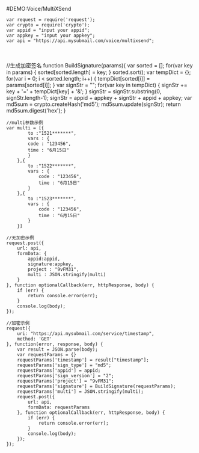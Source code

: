 #DEMO:Voice/MultiXSend

    var request = require('request');
    var crypto = require('crypto');
    var appid = "input your appid";
    var appkey = "input your appkey";
    var api = "https://api.mysubmail.com/voice/multixsend";


​    
​    
    //生成加密签名
    function BuildSignature(params){
        var sorted = [];
        for(var key in params) {
            sorted[sorted.length] = key;
        }
        sorted.sort();
        var tempDict = {};
        for(var i = 0; i < sorted.length; i++) {
            tempDict[sorted[i]] = params[sorted[i]];
        }
        var signStr = "";
        for(var key in tempDict) {
            signStr += key + '=' + tempDict[key] + '&amp;'; 
        }
        signStr = signStr.substring(0, signStr.length-1);
        signStr = appid + appkey + signStr + appid + appkey; 
        var md5sum = crypto.createHash('md5');
        md5sum.update(signStr);
        return md5sum.digest('hex');
    }
    
    //multi参数示例
    var multi = [{
            to :"1521*******",
            vars : {
            code : "123456",
            time : "6月15日"
            }
        },{
            to :"1522*******",
            vars : {
                code : "123456",
                time : "6月15日"
            }
        },{
            to :"1523*******",
            vars : {
                code : "123456",
                time : "6月15日"
            }
        }]
    
    //无加密示例
    request.post({
        url: api, 
        formData: {
            appid:appid,
            signature:appkey,
            project : "9vFM31",
            multi : JSON.stringify(multi)
        }
    }, function optionalCallback(err, httpResponse, body) {
        if (err) {
            return console.error(err);
        }
        console.log(body);
    });
    
    //加密示例
    request({
        uri: "https://api.mysubmail.com/service/timestamp",
        method: 'GET'
    }, function(error, response, body) {
        var result = JSON.parse(body);
        var requestParams = {}
        requestParams['timestamp'] = result["timestamp"];
        requestParams['sign_type'] = "md5";
        requestParams['appid'] = appid;
        requestParams['sign_version'] = "2";
        requestParams['project'] = "9vFM31";
        requestParams['signature'] = BuildSignature(requestParams);
        requestParams['multi'] = JSON.stringify(multi);
        request.post({
            url: api, 
            formData: requestParams
        }, function optionalCallback(err, httpResponse, body) {
            if (err) {
                return console.error(err);
            }
            console.log(body);
        });
    });